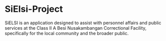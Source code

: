 # SiElsi-Project
SiELSI is an application designed to assist with personnel affairs and public services at the Class II A Besi Nusakambangan Correctional Facility, specifically for the local community and the broader public.
